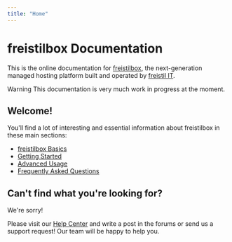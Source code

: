 ```yaml
---
title: "Home"
---
```


<div class="hero-unit">

<h1>freistilbox Documentation</h1>

<p>This is the online documentation for <a href="http://www.freistilbox.com">freistilbox</a>, the next-generation managed hosting platform built and operated by <a href="http://www.freistil.it">freistil IT</a>.</p>

<span class="label label-warning">Warning</span> This documentation is very much work in progress at the moment. 

</div>


## Welcome!

You'll find a lot of interesting and essential information about freistilbox in these main sections:

* [freistilbox Basics](basics/)
* [Getting Started](start/)
* [Advanced Usage](advanced/)
* [Frequently Asked
Questions](https://freistil.zendesk.com/forums/21512451-FAQ)


## Can't find what you're looking for?

We're sorry!

Please visit our [Help Center](https://freistil.zendesk.com/) and write a post in the forums or send us a support request! Our team will be happy to help you.
